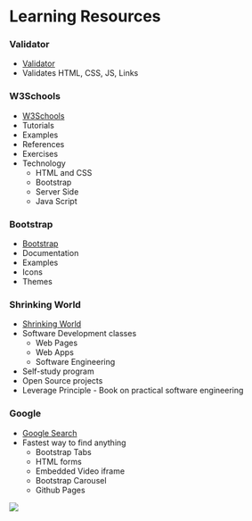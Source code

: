 # Learning Resources

### Validator

* [Validator](https://validator.w3.org/)
* Validates HTML, CSS, JS, Links


### W3Schools

* [W3Schools](https://www.w3schools.com/)
* Tutorials
* Examples
* References
* Exercises
* Technology
    * HTML and CSS
    * Bootstrap
    * Server Side
    * Java Script
    

### Bootstrap

* [Bootstrap](https://getbootstrap.com/)
* Documentation
* Examples
* Icons
* Themes


### Shrinking World

* [Shrinking World](https://shrinking-world.com/training/Index)
* Software Development classes
    * Web Pages
    * Web Apps
    * Software Engineering
* Self-study program
* Open Source projects
* Leverage Principle - Book on practical software engineering


### Google

* [Google Search](https://google.com)
* Fastest way to find anything
    * Bootstrap Tabs
    * HTML forms
    * Embedded Video iframe
    * Bootstrap Carousel
    * Github Pages


![](img/treetops.800.jpg)
